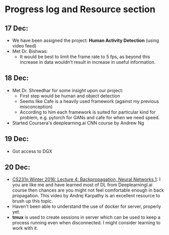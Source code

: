 # Progress log and Resource section
## 17 Dec:
* We have been assigned the project: **Human Activity Detection** (using video feed)
* Met Dr. Bishwas:
	* It would be best to limit the frame rate to 5 fps, as beyond this increase in data wouldn't result in increase in useful information.
## 18 Dec:
* Met Dr. Shreedhar for some insight upon our project:
	* First step would be human and object detection
	* Seems like Cafe is a heavily used framework (against my previous misconception)
	* According to him each framework is suited for particular kind for problem, e.g. pytorch for GANs and cafe for when we need speed.
* Started Coursera's deeplearning.ai CNN course by Andrew Ng
## 19 Dec:
* Got access to DGX
## 20 Dec:
* [CS231n Winter 2016: Lecture 4: Backpropagation, Neural Networks 1](https://www.youtube.com/watch?v=i94OvYb6noo): I you are like me and have learned most of DL from Deeplearningl.ai course then chances are you might not feel comfortable enough in back propagation. This video by Andrej Karpathy is an excellent resource to brush up this topic.
* Haven't been able to understand the use of docker for server, properly yet.
* **tmux** is used to create sessions in server which can be used to keep a process running even when disconnected. I might consider learning to work with it.
